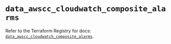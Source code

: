 # `data_awscc_cloudwatch_composite_alarms`

Refer to the Terraform Registry for docs: [`data_awscc_cloudwatch_composite_alarms`](https://registry.terraform.io/providers/hashicorp/awscc/0.70.0/docs/data-sources/cloudwatch_composite_alarms).
